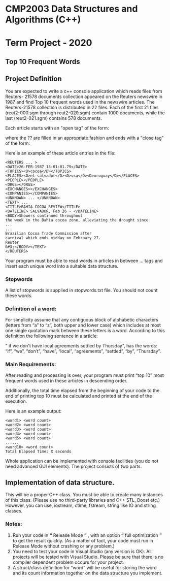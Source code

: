 # CMP2003 Data Structures and Algorithms (C++)
# Term Project - 2020
## Top 10 Frequent Words
## Project Definition

You are expected to write a c++ console application which reads files from Reuters- 21578 documents
collection appeared on the Reuters newswire in 1987 and find Top 10 frequent words used in the newswire
articles. The Reuters-21578 collection is distributed in 22 files. Each of the first 21 files (reut2-000.sgm
through reut2-020.sgm) contain 1000 documents, while the last (reut2-021.sgm) contains 578 documents.

Each article starts with an "open tag" of the form:

<REUTERS TOPICS=?? LEWISSPLIT=?? CGISPLIT=?? OLDID=?? NEWID=??>

where the ?? are filled in an appropriate fashion and ends with a "close tag" of the form:

</REUTERS>

Here is an example of these article entries in the file:

```
<REUTERS ... >
<DATE>26-FEB-1987 15:01:01.79</DATE>
<TOPICS><D>cocoa</D></TOPICS>
<PLACES><D>el-salvador</D><D>usa</D><D>uruguay</D></PLACES>
<PEOPLE></PEOPLE>
<ORGS></ORGS>
<EXCHANGES></EXCHANGES>
<COMPANIES></COMPANIES>
<UNKNOWN> ... </UNKNOWN>
<TEXT> ...
<TITLE>BAHIA COCOA REVIEW</TITLE>
<DATELINE> SALVADOR, Feb 26 - </DATELINE>
<BODY>Showers continued throughout
the week in the Bahia cocoa zone, alleviating the drought since
...
...
Brazilian Cocoa Trade Commission after
carnival which ends midday on February 27.
Reuter
&#3;</BODY></TEXT>
</REUTERS>
```

Your program must be able to read words in articles in between <BODY> ... </BODY> tags and insert each
unique word into a suitable data structure.

### Stopwords

A list of stopwords is supplied in stopwords.txt file. You should not count these words.

### Definition of a word:

For simplicity assume that any contiguous block of alphabetic characters (letters from “a” to “z”, both upper
and lower case) which includes at most one single quotation mark between these letters is a word. According
to this definition the following sentence in a article:

" if we don't have local agreements settled by Thursday", has the words: “if”, “we”, “don’t”, “have”, “local”,
“agreements”, “settled”, “by”, “Thursday”.

### Main Requirements:

After reading and processing is over, your program must print “top 10” most frequent words used in these
articles in descending order.

Additionally, the total time elapsed from the beginning of your code to the end of printing top 10 must be
calculated and printed at the end of the execution.

Here is an example output:

```
<word1> <word count>
<word2> <word count>
<word3> <word count>
<word4> <word count>
<word5> <word count>
......
<word10> <word count>
Total Elapsed Time: X seconds
```

Whole application can be implemented with console facilities (you do not need advanced GUI elements). The
project consists of two parts.

## Implementation of data structure.

This will be a proper C++ class. You must be able to create many instances of this class.
(Please use no third-party libraries and C++ STL, Boost etc.) However, you can use, iostream, ctime,
fstream, string like IO and string classes.
 
### Notes:

1. Run your code in **“** Release Mode **”** , with an option **“** full optimization **”** to get the result quickly. (As a
    matter of fact, your code must run in Release Mode without crashing or any problem.)
2. You need to test your code in Visual Studio (any version is OK). All projects will be tested with Visual
    Studio. Please be sure that there is no compiler dependent problem occurs for your project.
3. A struct/class definition for “word” will be useful for storing the word and its count information
    together on the data structure you implement.
